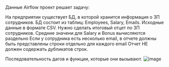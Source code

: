 Данные Airflow проект решает задачу:

На предприятии существует БД, в которой хранится информация о ЗП сотрудников. БД состоит из таблиц: Employees, Salary, Emails. Исходные данные в формате CSV.
Нужно сделать итоговый отцет по ЗП сотрудников.
Средние значени для Salary и Bonus вычисляются раздельно
Если у сотрудника есть несколько email, в отчете должны быть представлены строки отдельно для каждого email
Отчет НЕ должен содержать дубликатов строк. 

Последовательность дагов и функции, которые они вызывают. 
![image](https://github.com/VladaFY/dags/assets/149418217/f79992ea-055a-4b36-bb9f-1bbae35be55d)
